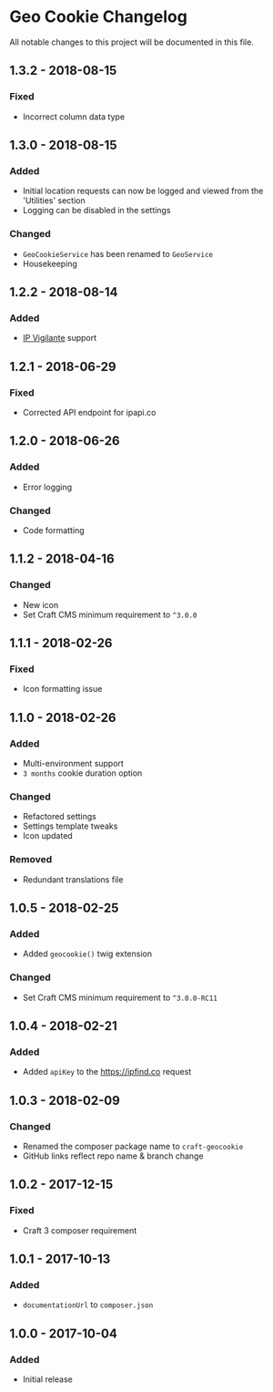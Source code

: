# Geo Cookie Changelog

All notable changes to this project will be documented in this file.

## 1.3.2 - 2018-08-15

### Fixed
- Incorrect column data type

## 1.3.0 - 2018-08-15

### Added
- Initial location requests can now be logged and viewed from the 'Utilities' section
- Logging can be disabled in the settings

### Changed
- `GeoCookieService` has been renamed to `GeoService`
- Housekeeping

## 1.2.2 - 2018-08-14

### Added
- [IP Vigilante](https://www.ipvigilante.com) support

## 1.2.1 - 2018-06-29

### Fixed
- Corrected API endpoint for ipapi.co

## 1.2.0 - 2018-06-26

### Added
- Error logging

### Changed
- Code formatting

## 1.1.2 - 2018-04-16

### Changed
- New icon
- Set Craft CMS minimum requirement to `^3.0.0`

## 1.1.1 - 2018-02-26

### Fixed
- Icon formatting issue

## 1.1.0 - 2018-02-26

### Added
- Multi-environment support
- `3 months` cookie duration option

### Changed
- Refactored settings
- Settings template tweaks
- Icon updated

### Removed
- Redundant translations file

## 1.0.5 - 2018-02-25

### Added
- Added `geocookie()` twig extension

### Changed
- Set Craft CMS minimum requirement to `^3.0.0-RC11`

## 1.0.4 - 2018-02-21

### Added
- Added `apiKey` to the https://ipfind.co request

## 1.0.3 - 2018-02-09

### Changed
- Renamed the composer package name to `craft-geocookie`
- GitHub links reflect repo name & branch change

## 1.0.2 - 2017-12-15

### Fixed
- Craft 3 composer requirement

## 1.0.1 - 2017-10-13

### Added
- `documentationUrl` to `composer.json`

## 1.0.0 - 2017-10-04

### Added
- Initial release
